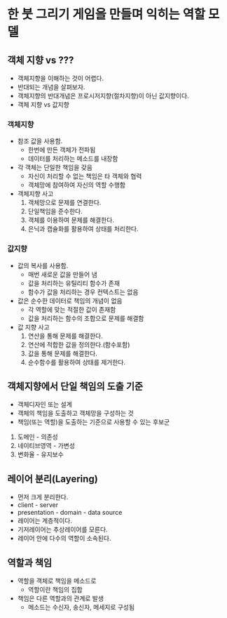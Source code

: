 # 한 붓 그리기 게임을 만들며 익히는 역할 모델

## 객체 지향 vs ???

- 객체지향을 이해하는 것이 어렵다.
- 반대되는 개념을 살펴보자.
- 객체지향의 반대개념은 프로시저지향(절차지향)이 아닌 값지향이다.
- 객체 지향 vs 값지향

### 객체지향

- 참조 값을 사용함.
  - 한번에 만든 객체가 전파됨
  - 데이터를 처리하는 메소드를 내장함
- 각 객체는 단일한 책임을 갖음
  - 자신이 처리할 수 없는 책임은 타 객체와 협력
  - 객체망에 참여하여 자신의 역할 수행함
- 객체지향 사고
  1. 객체망으로 문제를 연결한다.
  2. 단일책임을 준수한다.
  3. 객체를 이용하여 문제를 해결한다.
  4. 은닉과 캡슐화를 활용하여 상태를 처리한다.

### 값지향

- 값의 복사를 사용함.
  - 매번 새로운 값을 만들어 냄
  - 값을 처리하는 유틸리티 함수가 존재
  - 함수가 값을 처리하는 경우 컨텍스트는 없음
- 값은 순수한 데이터로 책임의 개념이 없음
  - 각 역할에 맞는 적절한 값이 존재함
  - 값을 처리하는 함수의 조합으로 문제를 해결함
- 값 지향 사고
  1. 연산을 통해 문제를 해결한다.
  2. 연산에 적합한 값을 정의한다.(함수포함)
  3. 값을 통해 문제를 해결한다.
  4. 순수함수를 활용하여 상태를 제거한다.

## 객체지향에서 단일 책임의 도출 기준

- 객체디자인 또는 설계
- 객체의 책임을 도출하고 객체망을 구성하는 것
- 책임(또는 역할)을 도출하는 기준으로 사용할 수 있는 후보군

1. 도메인 - 의존성
2. 네이티브영역 - 가변성
3. 변화율 - 유지보수

## 레이어 분리(Layering)

- 먼저 크게 분리한다.
- client - server
- presentation - domain - data source
- 레이어는 계층적이다.
- 기저레이어는 추상레이어를 모른다.
- 레이어 안에 다수의 역할이 소속된다.

## 역할과 책임

- 역할을 객체로 책임을 메소드로
  - 역할이란 책임의 집합
- 책임은 다른 역할과의 관계로 발생
  - 메소드는 수신자, 송신자, 메세지로 구성됨
